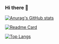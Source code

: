 ### Hi there 👋

[![Anurag's GitHub stats](https://github-readme-stats.vercel.app/api?username=ZattWine&theme=vue&show_icons=true)](https://github.com/ZattWine)

[![Readme Card](https://github-readme-stats.vercel.app/api/pin/?username=ZattWine&repo=kyawzayartun)](https://github.com/ZattWine/kyawzayartun)

[![Top Langs](https://github-readme-stats.vercel.app/api/top-langs/?username=ZattWine&layout=compact)](https://github.com/anuraghazra/github-readme-stats)

<!--
**ZattWine/ZattWine** is a ✨ _special_ ✨ repository because its `README.md` (this file) appears on your GitHub profile.

Here are some ideas to get you started:

- 🔭 I’m currently working on ...
- 🌱 I’m currently learning ...
- 👯 I’m looking to collaborate on ...
- 🤔 I’m looking for help with ...
- 💬 Ask me about ...
- 📫 How to reach me: ...
- 😄 Pronouns: ...
- ⚡ Fun fact: ...
-->
